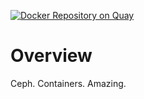 [![Docker Repository on Quay](https://quay.io/repository/attcomdev/ceph-daemon/status "Docker Repository on Quay")](https://quay.io/repository/attcomdev/ceph-daemon)

Overview
==================

Ceph. Containers. Amazing.
